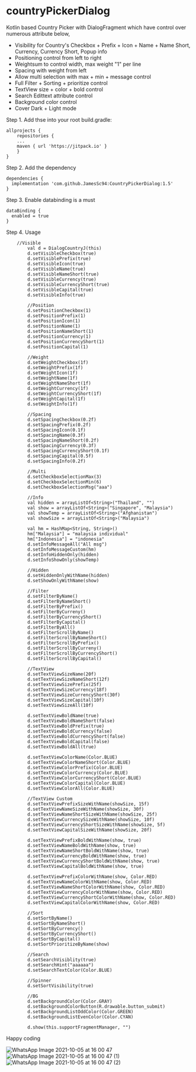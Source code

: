 # countryPickerDialog

Kotlin based Country Picker with DialogFragment which have control over numerous attribute below,
- Visibility for Country's Checkbox + Prefix + Icon + Name + Name Short, Currency, Currency Short, Popup info
- Positioning control from left to right
- Weightsum to control width, max weight "1" per line
- Spacing with weight from left
- Allow multi selection with max + min + message control
- Full Filter + Sorting + prioritize control
- TextView size + color + bold control
- Search Edittext attribute control
- Background color control
- Cover Dark + Light mode


Step 1. Add thse into your root build.gradle:
```
allprojects {
    repositories {
	...
	maven { url 'https://jitpack.io' }
    }
}
```

Step 2. Add the dependency
```
dependencies {
  implementation 'com.github.JamesSc94:CountryPickerDialog:1.5'
}
```

Step 3. Enable databinding is a must
```
dataBinding {
  enabled = true
}
```
Step 4. Usage
```
	//Visible
        val d = DialogCountryJ(this)
        d.setVisibleCheckbox(true)
        d.setVisiblePrefix(true)
        d.setVisibleIcon(true)
        d.setVisibleName(true)
        d.setVisibleNameShort(true)
        d.setVisibleCurrency(true)
        d.setVisibleCurrencyShort(true)
        d.setVisibleCapital(true)
        d.setVisibleInfo(true)

        //Position
        d.setPositionCheckbox(1)
        d.setPositionPrefix(1)
        d.setPositionIcon(1)
        d.setPositionName(1)
        d.setPositionNameShort(1)
        d.setPositionCurrency(1)
        d.setPositionCurrencyShort(1)
        d.setPositionCapital(1)

        //Weight
        d.setWeightCheckbox(1f)
        d.setWeightPrefix(1f)
        d.setWeightIcon(1f)
        d.setWeightName(1f)
        d.setWeightNameShort(1f)
        d.setWeightCurrency(1f)
        d.setWeightCurrencyShort(1f)
        d.setWeightCapital(1f)
        d.setWeightInfo(1f)

        //Spacing
        d.setSpacingCheckbox(0.2f)
        d.setSpacingPrefix(0.2f)
        d.setSpacingIcon(0.1f)
        d.setSpacingName(0.3f)
        d.setSpacingNameShort(0.2f)
        d.setSpacingCurrency(0.3f)
        d.setSpacingCurrencyShort(0.1f)
        d.setSpacingCapital(0.5f)
        d.setSpacingInfo(0.2f)

        //Multi
        d.setCheckboxSelectionMax(3)
        d.setCheckboxSelectionMin(6)
        d.setCheckboxSelectionMsg("aaa")

        //Info
        val hidden = arrayListOf<String>("Thailand", "")
        val show = arrayListOf<String>("Singapore", "Malaysia")
        val showTemp = arrayListOf<String>("Afghanistan")
        val showSize = arrayListOf<String>("Malaysia")

        val hm = HashMap<String, String>()
        hm["Malaysia"] = "malaysia individual"
        hm["Indonesia"] = "indonesia"
        d.setInfoMessageAll("All msg")
        d.setInfoMessageCustom(hm)
        d.setInfoHiddenOnly(hidden)
        d.setInfoShowOnly(showTemp)

        //Hidden
        d.setHiddenOnlyWithName(hidden)
        d.setShowOnlyWithName(show)

        //Filter
        d.setFilterByName()
        d.setFilterByNameShort()
        d.setFilterByPrefix()
        d.setFilterByCurreny()
        d.setFilterByCurrencyShort()
        d.setFilterByCapital()
        d.setFilterByAll()
        d.setFilterScrollByName()
        d.setFilterScrollByNameShort()
        d.setFilterScrollByPrefix()
        d.setFilterScrollByCurreny()
        d.setFilterScrollByCurrencyShort()
        d.setFilterScrollByCapital()

        //TextView
        d.setTextViewSizeName(20f)
        d.setTextViewSizeNameShort(12f)
        d.setTextViewSizePrefix(25f)
        d.setTextViewSizeCurrency(18f)
        d.setTextViewSizeCurrencyShort(30f)
        d.setTextViewSizeCapital(10f)
        d.setTextViewSizeAll(10f)

        d.setTextViewBoldName(true)
        d.setTextViewBoldNameShort(false)
        d.setTextViewBoldPrefix(true)
        d.setTextViewBoldCurrency(false)
        d.setTextViewBoldCurrencyShort(false)
        d.setTextViewBoldCapital(false)
        d.setTextViewBoldAll(true)

        d.setTextViewColorName(Color.BLUE)
        d.setTextViewColorNameShort(Color.BLUE)
        d.setTextViewColorPrefix(Color.BLUE)
        d.setTextViewColorCurrency(Color.BLUE)
        d.setTextViewColorCurrencyShort(Color.BLUE)
        d.setTextViewColorCapital(Color.BLUE)
        d.setTextViewColorAll(Color.BLUE)

        //TextView Custom
        d.setTextViewPrefixSizeWithName(showSize, 15f)
        d.setTextViewNameSizeWithName(showSize, 30f)
        d.setTextViewNameShortSizeWithName(showSize, 25f)
        d.setTextViewCurrencySizeWithName(showSize, 10f)
        d.setTextViewCurrencyShortSizeWithName(showSize, 5f)
        d.setTextViewCapitalSizeWithName(showSize, 20f)

        d.setTextViewPrefixBoldWithName(show, true)
        d.setTextViewNameBoldWithName(show, true)
        d.setTextViewNameShortBoldWithName(show, true)
        d.setTextViewCurrencyBoldWithName(show, true)
        d.setTextViewCurrencyShortBoldWithName(show, true)
        d.setTextViewCapitalBoldWithName(show, true)

        d.setTextViewPrefixColorWithName(show, Color.RED)
        d.setTextViewNameColorWithName(show, Color.RED)
        d.setTextViewNameShortColorWithName(show, Color.RED)
        d.setTextViewCurrencyColorWithName(show, Color.RED)
        d.setTextViewCurrencyShortColorWithName(show, Color.RED)
        d.setTextViewCapitalColorWithName(show, Color.RED)

        //Sort
        d.setSortByName()
        d.setSortByNameShort()
        d.setSortByCurrency()
        d.setSortByCurrencyShort()
        d.setSortByCapital()
        d.setSortPrioritizeByName(show)

        //Search
        d.setSearchVisiblity(true)
        d.setSearchHint("aaaaaa")
        d.setSearchTextColor(Color.BLUE)

        //Spinner
        d.setSortVisibility(true)

        //BG
        d.setBackgroundColor(Color.GRAY)
        d.setBackgroundColorButton(R.drawable.button_submit)
        d.setBackgroundListOddColor(Color.GREEN)
        d.setBackgroundListEvenColor(Color.CYAN)

        d.show(this.supportFragmentManager, "")
```

Happy coding


![WhatsApp Image 2021-10-05 at 16 00 47](https://user-images.githubusercontent.com/22164016/135983941-2bc67e03-f6e0-4cad-b00f-4a9033f51921.jpeg)
![WhatsApp Image 2021-10-05 at 16 00 47 (1)](https://user-images.githubusercontent.com/22164016/135983999-df8a31a3-3e34-44c7-8975-85a6e070b776.jpeg)
![WhatsApp Image 2021-10-05 at 16 00 47 (2)](https://user-images.githubusercontent.com/22164016/135984006-5cf43a35-5c2c-4b24-b8f2-876afb550b0f.jpeg)
